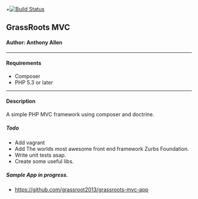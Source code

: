 +[![Build Status](https://travis-ci.org/grassroot2013/grassrootsMVC.svg?branch=master)](https://travis-ci.org/grassroot2013/grassrootsMVC)
## GrassRoots MVC

#### Author: Anthony Allen
---
#### Requirements

* Composer
* PHP 5.3 or later

---
#### Description

A simple PHP MVC framework using composer and doctrine.

##### Todo
* Add vagrant
* Add The worlds most awesome front end framework Zurbs Foundation.
* Write unit tests asap.
* Create some useful libs.

##### Sample App in progress.
* https://github.com/grassroot2013/grassroots-mvc-app



